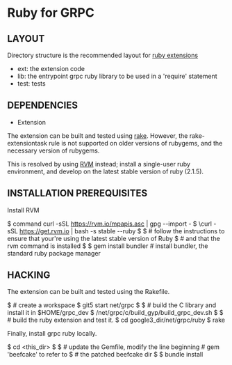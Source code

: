 Ruby for GRPC
=============

LAYOUT
------

Directory structure is the recommended layout for [ruby extensions](http://guides.rubygems.org/gems-with-extensions/)

 * ext: the extension code
 * lib: the entrypoint grpc ruby library to be used in a 'require' statement
 * test: tests


DEPENDENCIES
------------


* Extension

The extension can be built and tested using
[rake](https://rubygems.org/gems/rake).  However, the rake-extensiontask rule
is not supported on older versions of rubygems, and the necessary version of
rubygems.

This is resolved by using [RVM](https://rvm.io/) instead; install a single-user
ruby environment, and develop on the latest stable version of ruby (2.1.5).


INSTALLATION PREREQUISITES
--------------------------

Install RVM

$ command curl -sSL https://rvm.io/mpapis.asc | gpg --import -
$ \curl -sSL https://get.rvm.io | bash -s stable --ruby
$
$ # follow the instructions to ensure that your're using the latest stable version of Ruby
$ # and that the rvm command is installed
$
$ gem install bundler  # install bundler, the standard ruby package manager

HACKING
-------

The extension can be built and tested using the Rakefile.

$ # create a workspace
$ git5 start <your-git5-branch> net/grpc
$
$ # build the C library and install it in $HOME/grpc_dev
$ <google3>/net/grpc/c/build_gyp/build_grpc_dev.sh
$
$ # build the ruby extension and test it.
$ cd google3_dir/net/grpc/ruby
$ rake

Finally, install grpc ruby locally.

$ cd <this_dir>
$
$ # update the Gemfile, modify the line beginning # gem 'beefcake' to refer to
$ # the patched beefcake dir
$
$ bundle install
